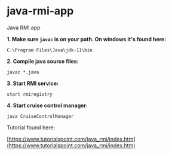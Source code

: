 # java-rmi-app
Java RMI app

**1. Make sure `javac` is on your path. On windows it's found here:**

`C:\Program Files\Java\jdk-11\bin`

**2. Compile java source files:**

`javac *.java`

**3. Start RMI service:**

`start rmiregistry`

**4. Start cruise control manager:**

`java CruiseControlManager`

 Tutorial found here:
 
 [https://www.tutorialspoint.com/java_rmi/index.htm](https://www.tutorialspoint.com/java_rmi/index.htm)
